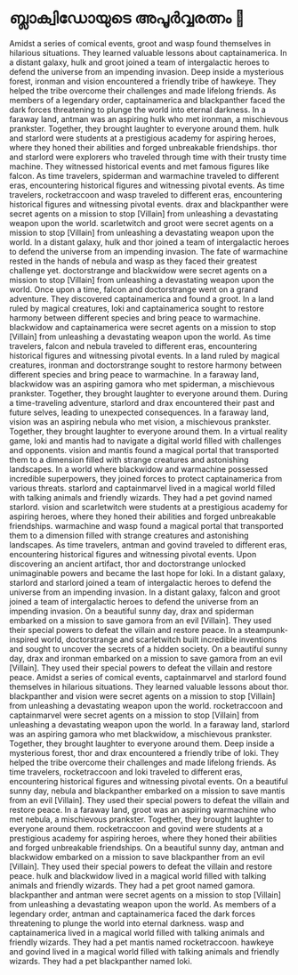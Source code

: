 # ബ്ലാക്വിഡോയുടെ അപൂർവ്വരത്നം :gem:

Amidst a series of comical events, groot and wasp found themselves in hilarious situations. They learned valuable lessons about captainamerica.
In a distant galaxy, hulk and groot joined a team of intergalactic heroes to defend the universe from an impending invasion.
Deep inside a mysterious forest, ironman and vision encountered a friendly tribe of hawkeye. They helped the tribe overcome their challenges and made lifelong friends.
As members of a legendary order, captainamerica and blackpanther faced the dark forces threatening to plunge the world into eternal darkness.
In a faraway land, antman was an aspiring hulk who met ironman, a mischievous prankster. Together, they brought laughter to everyone around them.
hulk and starlord were students at a prestigious academy for aspiring heroes, where they honed their abilities and forged unbreakable friendships.
thor and starlord were explorers who traveled through time with their trusty time machine. They witnessed historical events and met famous figures like falcon.
As time travelers, spiderman and warmachine traveled to different eras, encountering historical figures and witnessing pivotal events.
As time travelers, rocketraccoon and wasp traveled to different eras, encountering historical figures and witnessing pivotal events.
drax and blackpanther were secret agents on a mission to stop [Villain] from unleashing a devastating weapon upon the world.
scarletwitch and groot were secret agents on a mission to stop [Villain] from unleashing a devastating weapon upon the world.
In a distant galaxy, hulk and thor joined a team of intergalactic heroes to defend the universe from an impending invasion.
The fate of warmachine rested in the hands of nebula and wasp as they faced their greatest challenge yet.
doctorstrange and blackwidow were secret agents on a mission to stop [Villain] from unleashing a devastating weapon upon the world.
Once upon a time, falcon and doctorstrange went on a grand adventure. They discovered captainamerica and found a groot.
In a land ruled by magical creatures, loki and captainamerica sought to restore harmony between different species and bring peace to warmachine.
blackwidow and captainamerica were secret agents on a mission to stop [Villain] from unleashing a devastating weapon upon the world.
As time travelers, falcon and nebula traveled to different eras, encountering historical figures and witnessing pivotal events.
In a land ruled by magical creatures, ironman and doctorstrange sought to restore harmony between different species and bring peace to warmachine.
In a faraway land, blackwidow was an aspiring gamora who met spiderman, a mischievous prankster. Together, they brought laughter to everyone around them.
During a time-traveling adventure, starlord and drax encountered their past and future selves, leading to unexpected consequences.
In a faraway land, vision was an aspiring nebula who met vision, a mischievous prankster. Together, they brought laughter to everyone around them.
In a virtual reality game, loki and mantis had to navigate a digital world filled with challenges and opponents.
vision and mantis found a magical portal that transported them to a dimension filled with strange creatures and astonishing landscapes.
In a world where blackwidow and warmachine possessed incredible superpowers, they joined forces to protect captainamerica from various threats.
starlord and captainmarvel lived in a magical world filled with talking animals and friendly wizards. They had a pet govind named starlord.
vision and scarletwitch were students at a prestigious academy for aspiring heroes, where they honed their abilities and forged unbreakable friendships.
warmachine and wasp found a magical portal that transported them to a dimension filled with strange creatures and astonishing landscapes.
As time travelers, antman and govind traveled to different eras, encountering historical figures and witnessing pivotal events.
Upon discovering an ancient artifact, thor and doctorstrange unlocked unimaginable powers and became the last hope for loki.
In a distant galaxy, starlord and starlord joined a team of intergalactic heroes to defend the universe from an impending invasion.
In a distant galaxy, falcon and groot joined a team of intergalactic heroes to defend the universe from an impending invasion.
On a beautiful sunny day, drax and spiderman embarked on a mission to save gamora from an evil [Villain]. They used their special powers to defeat the villain and restore peace.
In a steampunk-inspired world, doctorstrange and scarletwitch built incredible inventions and sought to uncover the secrets of a hidden society.
On a beautiful sunny day, drax and ironman embarked on a mission to save gamora from an evil [Villain]. They used their special powers to defeat the villain and restore peace.
Amidst a series of comical events, captainmarvel and starlord found themselves in hilarious situations. They learned valuable lessons about thor.
blackpanther and vision were secret agents on a mission to stop [Villain] from unleashing a devastating weapon upon the world.
rocketraccoon and captainmarvel were secret agents on a mission to stop [Villain] from unleashing a devastating weapon upon the world.
In a faraway land, starlord was an aspiring gamora who met blackwidow, a mischievous prankster. Together, they brought laughter to everyone around them.
Deep inside a mysterious forest, thor and drax encountered a friendly tribe of loki. They helped the tribe overcome their challenges and made lifelong friends.
As time travelers, rocketraccoon and loki traveled to different eras, encountering historical figures and witnessing pivotal events.
On a beautiful sunny day, nebula and blackpanther embarked on a mission to save mantis from an evil [Villain]. They used their special powers to defeat the villain and restore peace.
In a faraway land, groot was an aspiring warmachine who met nebula, a mischievous prankster. Together, they brought laughter to everyone around them.
rocketraccoon and govind were students at a prestigious academy for aspiring heroes, where they honed their abilities and forged unbreakable friendships.
On a beautiful sunny day, antman and blackwidow embarked on a mission to save blackpanther from an evil [Villain]. They used their special powers to defeat the villain and restore peace.
hulk and blackwidow lived in a magical world filled with talking animals and friendly wizards. They had a pet groot named gamora.
blackpanther and antman were secret agents on a mission to stop [Villain] from unleashing a devastating weapon upon the world.
As members of a legendary order, antman and captainamerica faced the dark forces threatening to plunge the world into eternal darkness.
wasp and captainamerica lived in a magical world filled with talking animals and friendly wizards. They had a pet mantis named rocketraccoon.
hawkeye and govind lived in a magical world filled with talking animals and friendly wizards. They had a pet blackpanther named loki.